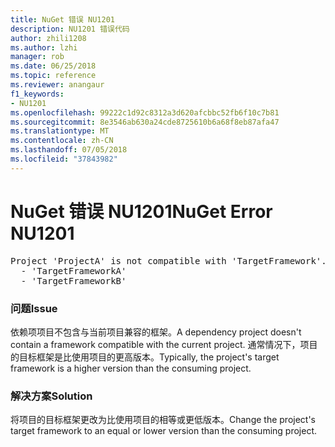 ```yaml
---
title: NuGet 错误 NU1201
description: NU1201 错误代码
author: zhili1208
ms.author: lzhi
manager: rob
ms.date: 06/25/2018
ms.topic: reference
ms.reviewer: anangaur
f1_keywords:
- NU1201
ms.openlocfilehash: 99222c1d92c8312a3d620afcbbc52fb6f10c7b81
ms.sourcegitcommit: 8e3546ab630a24cde8725610b6a68f8eb87afa47
ms.translationtype: MT
ms.contentlocale: zh-CN
ms.lasthandoff: 07/05/2018
ms.locfileid: "37843982"
---
```

# <a name="nuget-error-nu1201"></a><span data-ttu-id="2c37d-103">NuGet 错误 NU1201</span><span class="sxs-lookup"><span data-stu-id="2c37d-103">NuGet Error NU1201</span></span>

<pre>Project 'ProjectA' is not compatible with 'TargetFramework'. Project 'ProjectA' supports:<br/>  - 'TargetFrameworkA'<br/>  - 'TargetFrameworkB'</pre>

### <a name="issue"></a><span data-ttu-id="2c37d-104">问题</span><span class="sxs-lookup"><span data-stu-id="2c37d-104">Issue</span></span>
<span data-ttu-id="2c37d-105">依赖项项目不包含与当前项目兼容的框架。</span><span class="sxs-lookup"><span data-stu-id="2c37d-105">A dependency project doesn't contain a framework compatible with the current project.</span></span> <span data-ttu-id="2c37d-106">通常情况下，项目的目标框架是比使用项目的更高版本。</span><span class="sxs-lookup"><span data-stu-id="2c37d-106">Typically, the project's target framework is a higher version than the consuming project.</span></span>

### <a name="solution"></a><span data-ttu-id="2c37d-107">解决方案</span><span class="sxs-lookup"><span data-stu-id="2c37d-107">Solution</span></span>
<span data-ttu-id="2c37d-108">将项目的目标框架更改为比使用项目的相等或更低版本。</span><span class="sxs-lookup"><span data-stu-id="2c37d-108">Change the project's target framework to an equal or lower version than the consuming project.</span></span>

